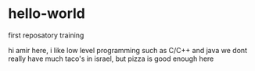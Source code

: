 # hello-world
first reposatory training

hi amir here, i like low level programming such as C/C++ and java
we dont really have much taco's in israel, but pizza is good enough here
